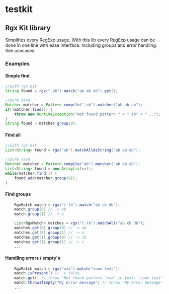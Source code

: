 # testkit

## Rgx Kit library
Simplifies every RegExp usage. With this lib every RegExp usage can be done in one line with ease interface. Including groups and error handling. See usecases:

### Examples

#### Simple find
```java
//with rgx kit
String found = rgx(".ab").match("ab ab ab").get();

//pure java
Matcher matcher = Pattern.compile(".ab").matcher("ab ab ab");
if(!matcher.find()) {
    throw new RuntimeException("Not found pattern " + ".ab" + "...");
}
String found = matcher.group(0);
```

#### Find all
```java
//with rgx kit
List<String> found = rgx("ab").matchAllAsString("ab ab ab");

//pure java
Matcher matcher = Pattern.compile("ab").matcher("ab ab ab");
List<String> found = new ArrayList<>();
while(matcher.find()) {
    found.add(matcher.group(0));
}
```

#### Find groups
```java
    RgxMatch match = rgx("(.)b").match("ab cb db");
    match.group(0) // -> ab
    match.group(1) // -> a

    List<RgxMatch> matches = rgx("(.)b").matchAll("ab cb db");
    matches.get(0).group(0) // -> ab
    matches.get(0).group(1) // -> a
    matches.get(1).group(0) // -> cb
    matches.get(1).group(1) // -> c
    ...
```


#### Handling errors / empty's
```java
    RgxMatch match = rgx("xxx").match("some text");
    match.isPresent() // -> false
    match.get() // throw "Not found pattern 'xxx' in text: 'some text'"
    match.throwIfEmpty("My error message") // throw "My error message"
    ...
```